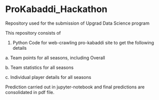 # ProKabaddi_Hackathon
Repository used for the submission of Upgrad Data Science program

This repository consists of 
1. Python Code for web-crawling pro-kabaddi site to get the following details
  
  a. Team points for all seasons, including Overall
  
  b. Team statistics for all seasons
  
  c. Individual player details for all seasons
  
Prediction carried out in jupyter-notebook and final predictions are consolidated in pdf file.
